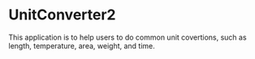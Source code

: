 # UnitConverter2
This application is to help users to do common unit covertions, such as length, temperature, area, weight, and time.
